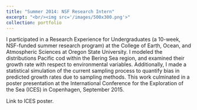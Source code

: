 ```yaml
---
title: "Summer 2014: NSF Research Intern"
excerpt: "<br/><img src='/images/500x300.png'>"
collection: portfolio
---
```


I participated in a Research Experience for Undergraduates (a 10-week, NSF-funded summer research program) at the College of Earth, Ocean, and Atmospheric Sciences at Oregon State University. I modeled the distributions Pacific cod within the Bering Sea region, and examined their growth rate with respect to environmental variables. Additionally, I made a statistical simulation of the current sampling process to quantify bias in predicted growth rates due to sampling methods. This work culminated in a poster presentation at the International Conference for the Exploration of the Sea (ICES) in Copenhagen, September 2015.

Link to ICES poster.
